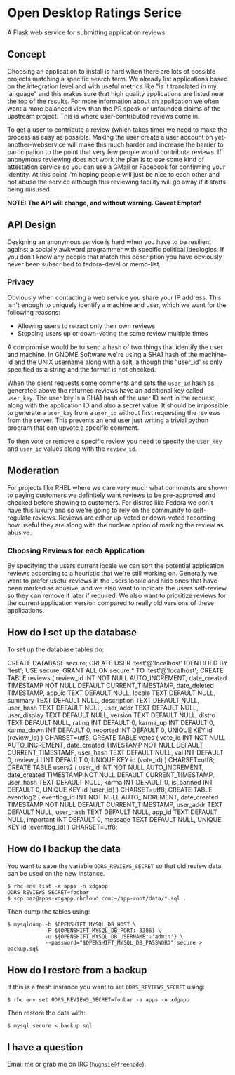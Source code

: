 # Open Desktop Ratings Serice

A Flask web service for submitting application reviews

## Concept

Choosing an application to install is hard when there are lots of
possible projects matching a specific search term.
We already list applications based on the integration level and with
useful metrics like "is it translated in my language" and this makes
sure that high quality applications are listed near the top of the results.
For more information about an application we often want a more balanced
view than the PR speak or unfounded claims of the upstream project.
This is where user-contributed reviews come in.

To get a user to contribute a review (which takes time) we need to make
the process as easy as possible.
Making the user create a user account on yet-another-webservice will
make this much harder and increase the barrier to participation to the
point that very few people would contribute reviews.
If anonymous reviewing does not work the plan is to use some kind of
attestation service so you can use a GMail or Facebook for confirming
your identity.
At this point I'm hoping people will just be nice to each other and not
abuse the service although this reviewing facility will go away if it
starts being misused.

**NOTE: The API will change, and without warning. Caveat Emptor!**

## API Design

Designing an anonymous service is hard when you have to be resilient
against a socially awkward programmer with specific political ideologies.
If you don't know any people that match this description you have
obviously never been subscribed to fedora-devel or memo-list.

### Privacy

Obviously when contacting a web service you share your IP address.
This isn't enough to uniquely identify a machine and user, which we
want for the following reasons:

 * Allowing users to retract only their own reviews
 * Stopping users up or down-voting the same review multiple times

A compromise would be to send a hash of two things that identify the
user and machine.
In GNOME Software we're using a SHA1 hash of the machine-id and the
UNIX username along with a salt, although this "user_id" is only
specified as a string and the format is not checked.

When the client requests some comments and sets the `user_id` hash as
generated above the returned reviews have an additional key called
`user_key`.
The user key is a SHA1 hash of the user ID sent in the request, along
with the application ID and also a secret value.
It should be impossible to generate a `user_key` from a `user_id`
without first requesting the reviews from the server.
This prevents an end user just writing a trivial python program that
can upvote a specific comment.

To then vote or remove a specific review you need to specify the
`user_key` and `user_id` values along with the `review_id`.

## Moderation

For projects like RHEL where we care very much what comments are shown
to paying customers we definitely want reviews to be pre-approved and
checked before showing to customers.
For distros like Fedora we don't have this luxury and so we're going to
rely on the community to self-regulate reviews.
Reviews are either up-voted or down-voted according how useful they are
along with the nuclear option of marking the review as abusive.

### Choosing Reviews for each Application

By specifying the users current locale we can sort the potential
application reviews according to a heuristic that we're still working on.
Generally we want to prefer useful reviews in the users locale and hide
ones that have been marked as abusive, and we also want to indicate the
users self-review so they can remove it later if required.
We also want to prioritize reviews for the current application version
compared to really old versions of these applications.

## How do I set up the database ##

To set up the database tables do:

CREATE DATABASE secure;
CREATE USER 'test'@'localhost' IDENTIFIED BY 'test';
USE secure;
GRANT ALL ON secure.* TO 'test'@'localhost';
CREATE TABLE reviews (
  review_id INT NOT NULL AUTO_INCREMENT,
  date_created TIMESTAMP NOT NULL DEFAULT CURRENT_TIMESTAMP,
  date_deleted TIMESTAMP,
  app_id TEXT DEFAULT NULL,
  locale TEXT DEFAULT NULL,
  summary TEXT DEFAULT NULL,
  description TEXT DEFAULT NULL,
  user_hash TEXT DEFAULT NULL,
  user_addr TEXT DEFAULT NULL,
  user_display TEXT DEFAULT NULL,
  version TEXT DEFAULT NULL,
  distro TEXT DEFAULT NULL,
  rating INT DEFAULT 0,
  karma_up INT DEFAULT 0,
  karma_down INT DEFAULT 0,
  reported INT DEFAULT 0,
  UNIQUE KEY id (review_id)
) CHARSET=utf8;
CREATE TABLE votes (
  vote_id INT NOT NULL AUTO_INCREMENT,
  date_created TIMESTAMP NOT NULL DEFAULT CURRENT_TIMESTAMP,
  user_hash TEXT DEFAULT NULL,
  val INT DEFAULT 0,
  review_id INT DEFAULT 0,
  UNIQUE KEY id (vote_id)
) CHARSET=utf8;
CREATE TABLE users2 (
  user_id INT NOT NULL AUTO_INCREMENT,
  date_created TIMESTAMP NOT NULL DEFAULT CURRENT_TIMESTAMP,
  user_hash TEXT DEFAULT NULL,
  karma INT DEFAULT 0,
  is_banned INT DEFAULT 0,
  UNIQUE KEY id (user_id)
) CHARSET=utf8;
CREATE TABLE eventlog2 (
  eventlog_id INT NOT NULL AUTO_INCREMENT,
  date_created TIMESTAMP NOT NULL DEFAULT CURRENT_TIMESTAMP,
  user_addr TEXT DEFAULT NULL,
  user_hash TEXT DEFAULT NULL,
  app_id TEXT DEFAULT NULL,
  important INT DEFAULT 0,
  message TEXT DEFAULT NULL,
  UNIQUE KEY id (eventlog_id)
) CHARSET=utf8;

## How do I backup the data ##

You want to save the variable `ODRS_REVIEWS_SECRET` so that old review data
can be used on the new instance.

    $ rhc env list -a apps -n xdgapp
    ODRS_REVIEWS_SECRET=foobar
    $ scp baz@apps-xdgapp.rhcloud.com:~/app-root/data/*.sql .

Then dump the tables using:

    $ mysqldump -h $OPENSHIFT_MYSQL_DB_HOST \
                -P ${OPENSHIFT_MYSQL_DB_PORT:-3306} \
                -u ${OPENSHIFT_MYSQL_DB_USERNAME:-'admin'} \
                --password="$OPENSHIFT_MYSQL_DB_PASSWORD" secure > backup.sql

## How do I restore from a backup ##

If this is a fresh instance you want to set `ODRS_REVIEWS_SECRET` using:

    $ rhc env set ODRS_REVIEWS_SECRET=foobar -a apps -n xdgapp

Then restore the data with:

    $ mysql secure < backup.sql

## I have a question

Email me or grab me on IRC (`hughsie@freenode`).
